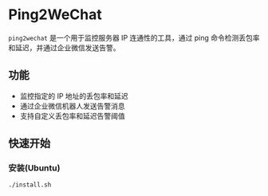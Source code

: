 # Ping2WeChat

`ping2wechat` 是一个用于监控服务器 IP 连通性的工具，通过 ping 命令检测丢包率和延迟，并通过企业微信发送告警。

## 功能
- 监控指定的 IP 地址的丢包率和延迟
- 通过企业微信机器人发送告警消息
- 支持自定义丢包率和延迟告警阈值

## 快速开始

### 安装(Ubuntu)
```bash
./install.sh

